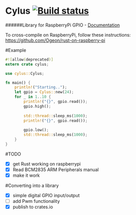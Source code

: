 # Cylus [![Build status](https://api.travis-ci.org/Vikaton/cylus.svg?branch=master)](https://travis-ci.org/Vikaton/cylus)
######Library for RaspberryPi GPIO - [Documentation](http://stackin.money/doc/cylus/index.html)

To cross-compile on RaspberryPi, follow these instructions: https://github.com/Ogeon/rust-on-raspberry-pi

#Example

```rust
#![allow(deprecated)]
extern crate cylus;

use cylus::Cylus;

fn main() {
    println!("Starting..");
    let gpio = Cylus::new(24);
    for _ in 1..10 {
        println!("{}", gpio.read());
        gpio.high();
        
        std::thread::sleep_ms(1000);
        println!("{}", gpio.read());
        
        gpio.low();
        std::thread::sleep_ms(1000);
    }
}

```

#TODO
- [x] get Rust working on raspberrypi
- [x] Read BCM2835 ARM Peripherals manual
- [x] make it work

#Converting into a library

- [x] simple digital GPIO input/output
- [ ] add Pwm functionality
- [x] publish to crates.io
